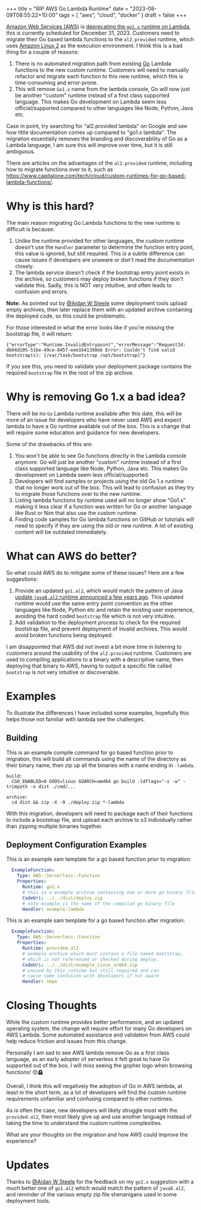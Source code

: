 +++
title = "RIP AWS Go Lambda Runtime"
date = "2023-08-09T08:55:22+10:00"
tags = [ "aws", "cloud", "docker" ]
draft = false
+++

[Amazon Web Services (AWS)](https://aws.amazon.com/) is [deprecating the `go1.x` runtime on Lambda](https://aws.amazon.com/blogs/compute/migrating-aws-lambda-functions-from-the-go1-x-runtime-to-the-custom-runtime-on-amazon-linux-2/), this is currently scheduled for December 31, 2023. Customers need to migrate their Go based lambda functions to the `al2.provided` runtime, which uses [Amazon Linux 2](https://aws.amazon.com/amazon-linux-2/) as the execution environment. I think this is a bad thing for a couple of reasons:

1. There is no automated migration path from existing [Go](https://go.dev) Lambda functions to the new custom runtime. Customers will need to manually refactor and migrate each function to this new runtime, which this is time-consuming and error-prone.
2. This will remove `Go1.x` name from the lambda console, Go will now just be another "custom" runtime instead of a first class supported language. This makes Go development on Lambda seem less official/supported compared to other languages like Node, Python, Java etc.

Case in point, try searching for "al2.provided lambda" on Google and see how little documentation comes up compared to "go1.x lambda". The migration essentially removes the branding and discoverability of Go as a Lambda language, I am sure this will improve over time, but it is still ambiguous.

There are articles on the advantages of the `al2.provided` runtime, including how to migrate functions over to it, such as https://www.capitalone.com/tech/cloud/custom-runtimes-for-go-based-lambda-functions/.

# Why is this hard?

The main reason migrating Go Lambda functions to the new runtime is difficult is because:

1. Unlike the runtime provided for other languages, the custom runtime doesn't use the `Handler` parameter to determine the function entry point, this value is ignored, but still required. This is a subtle difference can cause issues if developers are unaware or don't read the documentation closely. 
2. The lambda service doesn't check if the bootstrap entry point exists in the archive, so customers may deploy broken functions if they don't validate this. Sadly, this is NOT very intuitive, and often leads to confusion and errors.

**Note:** As pointed out by [@Aidan W Steele](https://twitter.com/__steele) some deployment tools upload empty archives, then later replace them with an updated archive containing the deployed code, so this could be problematic.

For those interested in what the error looks like if you're missing the bootstrap file, it will return:

```
{"errorType":"Runtime.InvalidEntrypoint","errorMessage":"RequestId: d604d105-51be-49ce-8457-eee1641398eb Error: Couldn't find valid bootstrap(s): [/var/task/bootstrap /opt/bootstrap]"}
```

If you see this, you need to validate your deployment package contains the required `bootstrap` file in the root of the zip archive.

# Why is removing Go 1.x a bad idea?

There will be no `Go` Lambda runtime available after this date, this will be more of an issue for developers who have never used AWS and expect lambda to have a Go runtime available out of the box. This is a change that will require some education and guidance for new developers.

Some of the drawbacks of this are:

1. You won't be able to see Go functions directly in the Lambda console anymore. Go will just be another "custom" runtime instead of a first class supported language like Node, Python, Java etc. This makes Go development on Lambda seem less official/supported.
2. Developers will find samples or projects using the old Go 1.x runtime that no longer work out of the box. This will lead to confusion as they try to migrate those functions over to the new runtime.
3. Listing lambda functions by runtime used will no longer show "Go1.x" making it less clear if a function was written for Go or another language like Rust or Nim that also use the custom runtime.
4. Finding code samples for Go lambda functions on GitHub or tutorials will need to specify if they are using the old or new runtime. A lot of existing content will be outdated immediately.

# What can AWS do better?

So what could AWS do to mitigate some of these issues? Here are a few suggestions:

1. Provide an updated `go1.al2`, which would match the pattern of Java [update `java8.al2` runtime announced a few years ago](https://aws.amazon.com/blogs/compute/migrating-aws-lambda-functions-to-al2/). This updated runtime would use the same entry point convention as the other languages like Node, Python etc and retain the existing user experience, avoiding the hard coded `bootstrap` file which is not very intuitive.
2. Add validation to the deployment process to check for the required bootstrap file, and prevent deployment of invalid archives. This would avoid broken functions being deployed.

I am disappointed that AWS did not invest a bit more time in listening to customers around the usability of the `al2.provided` runtime. Customers are used to compiling applications to a binary with a descriptive name, then deploying that binary to AWS, having to output a specific file called `bootstrap` is not very intuitive or discoverable.

# Examples

To illustrate the differences I have included some examples, hopefully this helps those not familiar with lambda see the challenges.

## Building

This is an example compile command for go based function prior to migration, this will build all commands using the name of the directory as their binary name, then zip up all the binaries with a name ending in `-lambda`.

```
build:
  CGO_ENABLED=0 GOOS=linux GOARCH=amd64 go build -ldflags="-s -w" -trimpath -o dist ./cmd/...

archive:
  cd dist && zip -X -9 ./deploy.zip *-lambda
```

With this migration, developers will need to package each of their functions to include a bootstrap file, and upload each archive to s3 individually rather than zipping multiple binaries together.

## Deployment Configuration Examples

This is an example sam template for a go based function prior to migration:

```yaml
  ExampleFunction:
    Type: AWS::Serverless::Function
    Properties:
      Runtime: go1.x
      # this is a example archive containing one or more go binary files
      CodeUri: ../../dist/deploy.zip  
      # note example is the name of the compiled go binary file
      Handler: example-lambda
```

This is an example sam template for a go based function after migration:

```yaml
  ExampleFunction:
    Type: AWS::Serverless::Function
    Properties:
      Runtime: provided.al2
      # example archive which must contain a file named bootstrap, 
      # which is not referenced or checked during deploy.
      CodeUri: ../../dist/example_Linux_arm64.zip
      # unused by this runtime but still required and can 
      # cause some confusion with developers if not aware
      Handler: nope 
```

# Closing Thoughts

While the custom runtime provides better performance, and an updated operating system, the change will require effort for many Go developers on AWS Lambda. Some automated assistance and validation from AWS could help reduce friction and issues from this change.

Personally I am sad to see AWS lambda remove Go as a first class language, as an early adopter of serverless it felt great to have Go supported out of the box. I will miss seeing the gopher logo when browsing functions! 😞🪦

Overall, I think this will negatively the adoption of Go in AWS lambda, at least in the short term, as a lot of developers will find the custom runtime requirements unfamiliar and confusing compared to other runtimes.

As is often the case, new developers will likely struggle most with the `provided.al2`, then most likely give up and use another language instead of taking the time to understand the custom runtime complexities. 

What are your thoughts on the migration and how AWS could improve the experience?

# Updates

Thanks to [@Aidan W Steele](https://twitter.com/__steele) for the feedback on my `go2.x` suggestion with a much better one of `go1.al2` which would match the pattern of `java8.al2`, and reminder of the various empty zip file shenanigans used in some deployment tools.